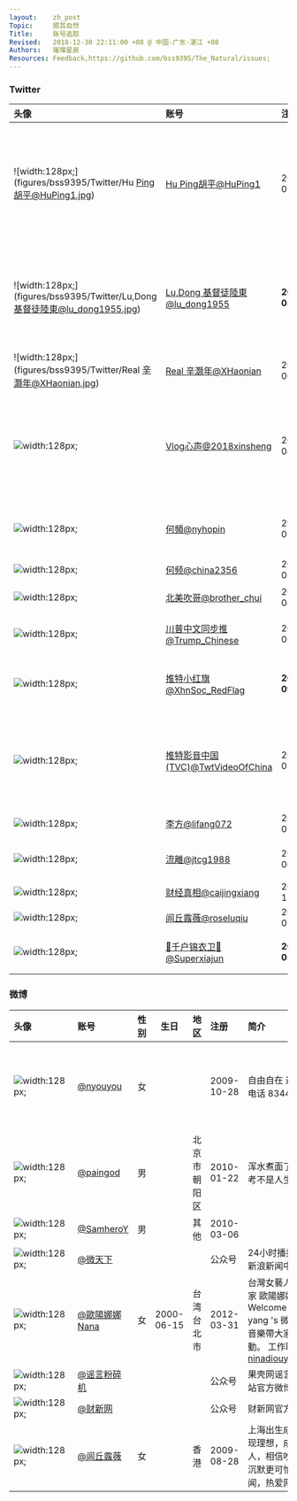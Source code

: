 ```yaml
---
layout:    zh_post
Topic:     顺其自然
Title:     账号追踪
Revised:   2018-12-30 22:11:00 +08 @ 中国-广东-湛江 +08
Authors:   璀璨星辰
Resources: Feedback,https://github.com/bss9395/The_Natural/issues;
---
```


### Twitter

| **头像**                                                     | **账号**                                                     | **注册**    | **地址**          | **简介**                                                     | **网站**                                                     |
| :----------------------------------------------------------- | :----------------------------------------------------------- | :---------- | :---------------- | :----------------------------------------------------------- | :----------------------------------------------------------- |
| ![width:128px;](figures/bss9395/Twitter/Hu Ping胡平@HuPing1.jpg) | [Hu Ping胡平@HuPing1](https://twitter.com/HuPing1)           | 2010-05     | 美国，纽约        | 生于北京，长于四川，现居美国。66年高中毕业，文革时在自办小报转载遇罗克文章；69年下乡于攀枝花市郊区；73年返回成都。78年考取北大西方哲学史研究生。79年民主墙运动中发表论言论自由。80年参加竞选，当选为海淀区人民代表。87年赴美。曾任中国民联主席（88-91），先后主持中国之春与北京之春杂志，是中国人权执行理事。 | [huping.net](http://huping.net/)                             |
| ![width:128px;](figures/bss9395/Twitter/Lu,Dong 基督徒陸東@lu_dong1955.jpg) | [Lu,Dong 基督徒陸東@lu_dong1955](https://twitter.com/lu_dong1955) | **2017-05** | New York, USA     | 昔我失喪，今被尋回；昔日眼瞎變成火眼金睛。自2007年1月起，任紐約瑞山律師樓案件經理，分管投資移民，中國企業在美設立分公司，理工科碩士以上人才移民綠卡獨家解決方案。 電話（212）431﹣1100 地址： 401 Broadway, Room 806, New York, NY 10013 |                                                              |
| ![width:128px;](figures/bss9395/Twitter/Real 辛灏年@XHaonian.jpg) | [Real 辛灏年@XHaonian](https://twitter.com/XHaonian/)        | 2017-06     |                   | a scholar                                                    |                                                              |
| ![width:128px;](figures/bss9395/Twitter/Vlog心声@2018xinsheng.jpg) | [Vlog心声@2018xinsheng](https://twitter.com/2018xinsheng/)   | 2018-04     | shanghai          | 我叫劉大聖(刘大圣)，普通刚毕业大学生。YouTube频道:Vlog心声。苏州科技大学毕业，今年10月赴美旅游。我只是我，保持独立性，想啥说啥。视频日记我连续做了大半年/视频日记，记录人生/ Yahoo邮箱liu1109895772@yahoo.com感谢支持关心[http://paypal.me/likefreedom ](https://www.paypal.me/likefreedom/) | [Vlog心声 -- YouTube](https://www.youtube.com/channel/UCaPc9GRK9FoSyqM_c7-fDgw/) |
| ![width:128px;](figures/bss9395/Twitter/何頻@nyhopin.jpg)    | [何頻@nyhopin](https://twitter.com/nyhopin/)                 | 2017-05     | New York, USA     | 何频： 我們不是在叢林中遊戲，而是試圖建立媒體價值生態系統。 推特菜鳥（2017年3月24日），明镜老人（1991年1月1日） | [明鏡火拍 -- YouTube](https://www.youtube.com/channel/UCdKyM0XmuvQrD0o5TNhUtkQ/) |
| ![width:128px;](figures/bss9395/Twitter/何频@china2356.jpg)  | [何频@china2356](https://twitter.com/china2356/)             | 2018-01     |                   |                                                              |                                                              |
| ![width:128px;](figures/bss9395/Twitter/北美吹哥@brother_chui.jpg) | [北美吹哥@brother_chui](https://twitter.com/brother_chui/)   | 2017-04     | California, USA   | 不要听他说了什么和说了多少！ 要看他做了什么和结果如何！      |                                                              |
| ![width:128px;](figures/bss9395/Twitter/川普中文同步推@Trump_Chinese.jpg) | [川普中文同步推@Trump_Chinese](https://twitter.com/Trump_Chinese/) | 2018-09     | 美国              | 跟上美国总统川普的推特步伐，向全球华人及时展示美国总统川普的推文更新，了解川普推特治国理念！ |                                                              |
| ![width:128px;](figures/bss9395/Twitter/推特小红旗@XhnSoc_RedFlag.jpg) | [推特小红旗@XhnSoc_RedFlag](https://twitter.com/XhnSoc_RedFlag) | **2018-09** | 中国 北京         | 学习、讲习、研习，学习近平新时代中国特色社会主义思想，学习习近平总书记系列讲话，做符合社会主义核心价值观的守法公民！![🇨🇳](https://abs.twimg.com/emoji/v2/72x72/1f1e8-1f1f3.png)![🇨🇳](https://abs.twimg.com/emoji/v2/72x72/1f1e8-1f1f3.png) |                                                              |
| ![width:128px;](figures/bss9395/Twitter/推特影音中国(TVC)@TwtVideoOfChina.jpg) | [推特影音中国(TVC)@TwtVideoOfChina](https://twitter.com/TwtVideoOfChina) | 2018-05     |                   | 呼唤良知![💖](https://abs.twimg.com/emoji/v2/72x72/1f496.png)，追求真相![🔎](https://abs.twimg.com/emoji/v2/72x72/1f50e.png)。共同推动中国的自由![🆓](https://abs.twimg.com/emoji/v2/72x72/1f193.png)，民主![🙋‍♀️](https://abs.twimg.com/emoji/v2/72x72/1f64b-200d-2640-fe0f.png)![🙋‍♂️](https://abs.twimg.com/emoji/v2/72x72/1f64b-200d-2642-fe0f.png)，宪政![⚖️](https://abs.twimg.com/emoji/v2/72x72/2696.png)》![🏛️](https://abs.twimg.com/emoji/v2/72x72/1f3db.png)！ 请关注[https://t.me/TwtVideoOfChina6gd5Ev …](https://t.co/uA2Q2j8Srx) 向墙内传播！有任何要求建议请联系我： moniesoke@gmail.com。 谢谢大家的关注，支持，传播！ | [推特影音中国TVC -- YouTube](https://www.youtube.com/channel/UCILGEljvPJ70YJQQAkXhSvg/) |
| ![width:128px;](figures/bss9395/Twitter/李方@lifang072.jpg)  | [李方@lifang072](https://twitter.com/lifang072/)             | 2013-02     | Helsinki, Finland | 一个志愿者，民主的中国是我最大梦想。                         |                                                              |
| ![width:128px;](figures/bss9395/Twitter/流離@jtcg1988.jpg)   | [流離@jtcg1988](https://twitter.com/jtcg1988)                | 2017-06     | U.S.A             | Speak not because it is safe, but because it is right. 說話並不是因為它是安全的，而是因為它是正確的。 |                                                              |
| ![width:128px;](figures/bss9395/Twitter/财经真相@caijingxiang.jpg) | [财经真相@caijingxiang](https://twitter.com/caijingxiang/)   | 2014-11     |                   |                                                              |                                                              |
| ![width:128px;](figures/bss9395/Twitter/闾丘露薇@roseluqiu.gif) | [闾丘露薇@roseluqiu](https://twitter.com/roseluqiu/)         | 2008-07     | Hong Kong         | Luwei Rose Luqiu, a former journalist , now an academic      | [roseluqiu.com](https://www.roseluqiu.com/)                  |
| ![width:128px;](figures/bss9395/Twitter/🐲千户锦衣卫🐲@Superxiajun.jpg) | [🐲千户锦衣卫🐲@Superxiajun](https://twitter.com/Superxiajun/) | **2017-05** | 🐲 Georgia, USA 🐲  | 蟒袍飞鱼服、无翅乌纱帽 ，金边虎皮靴、玲珑绣春刀，赫赫锦衣卫、威武震满朝！ 五毛统统拉黑！ |                                                              |

### 微博

| **头像**                                                 | **账号**                                               | **性别** | **生日**   | **地区**     | **注册**   | **简介**                                                     | **背景**                                                  | **博客**                                                     |
| :------------------------------------------------------- | :----------------------------------------------------- | :------- | ---------- | :----------- | :--------- | :----------------------------------------------------------- | :-------------------------------------------------------- | :----------------------------------------------------------- |
| ![width:128px;](figures/bss9395/Weibo/@nyouyou.jpg)      | [@nyouyou](https://weibo.com/p/1005051656918431/)      | 女       |            |              | 2009-10-28 | 自由自在 这是各种急救电话 83447/999/120                      | Princeton University 2000 》清华大学生物科学与技术系 1996 |                                                              |
| ![width:128px;](figures/bss9395/Weibo/@paingod.jpg)      | [@paingod](https://weibo.com/p/1005051433680664/)      | 男       |            | 北京市朝阳区 | 2010-01-22 | 浑水煮面了解一下。高考不是人生的全部。                       |                                                           |                                                              |
| ![width:128px;](figures/bss9395/Weibo/@SamheroY.jpg)     | [@SamheroY](https://weibo.com/p/1005051705615871/)     | 男       |            | 其他         | 2010-03-06 |                                                              |                                                           |                                                              |
| ![width:128px;](figures/bss9395/Weibo/@微天下.jpg)       | [@微天下](https://weibo.com/p/1002061893801487/)       |          |            |              | 公众号     | 24小时播报全球资讯，新浪新闻中心出品                         |                                                           |                                                              |
| ![width:128px;](figures/bss9395/Weibo/@歐陽娜娜Nana.jpg) | [@歐陽娜娜Nana](https://weibo.com/p/1003062687827715/) | 女       | 2000-06-15 | 台湾台北市   | 2012-03-31 | 台灣女藝人/大提琴演奏家 歐陽娜娜 && 👼Welcome to Nana Ou-yang 's 微博 希望能用音樂帶大家快樂和感動。 工作联系：ninadiouyang@qq.com |                                                           |                                                              |
| ![width:128px;](figures/bss9395/Weibo/@谣言粉碎机.jpg)   | [@谣言粉碎机](https://weibo.com/p/1002061838598957/)   |          |            |              | 公众号     | 果壳网谣言粉碎机主题站官方微博。                             |                                                           |                                                              |
| ![width:128px;](figures/bss9395/Weibo/@财新网.jpg)       | [@财新网](https://weibo.com/p/1002061663937380/)       |          |            |              | 公众号     | 财新网官方微博                                               |                                                           |                                                              |
| ![width:128px;](figures/bss9395/Weibo/@闾丘露薇.jpg)     | [@闾丘露薇](https://weibo.com/p/1035051189729754/)     | 女       |            | 香港         | 2009-08-28 | 上海出生成长，香港实现理想，成为一个媒体人，相信吵闹不可怕，沉默更可怕。热爱新闻，热爱网络。 |                                                           | [http://blog.sina.com.cn/luqiuluwei](http://blog.sina.com.cn/luqiuluwei/) |
